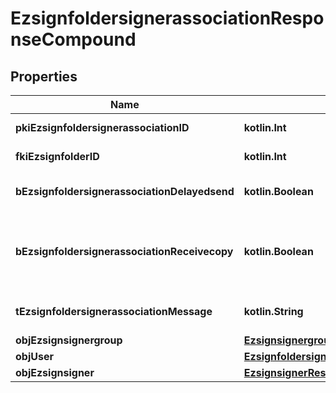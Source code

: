 
# EzsignfoldersignerassociationResponseCompound

## Properties
Name | Type | Description | Notes
------------ | ------------- | ------------- | -------------
**pkiEzsignfoldersignerassociationID** | **kotlin.Int** | The unique ID of the Ezsignfoldersignerassociation | 
**fkiEzsignfolderID** | **kotlin.Int** | The unique ID of the Ezsignfolder | 
**bEzsignfoldersignerassociationDelayedsend** | **kotlin.Boolean** | If this flag is true the signatory is part of a delayed send. | 
**bEzsignfoldersignerassociationReceivecopy** | **kotlin.Boolean** | If this flag is true. The signatory will receive a copy of every signed Ezsigndocument even if it ain&#39;t required to sign the document. | 
**tEzsignfoldersignerassociationMessage** | **kotlin.String** | A custom text message that will be added to the email sent. | 
**objEzsignsignergroup** | [**EzsignsignergroupResponseCompound**](EzsignsignergroupResponseCompound.md) |  |  [optional]
**objUser** | [**EzsignfoldersignerassociationResponseCompoundUser**](EzsignfoldersignerassociationResponseCompoundUser.md) |  |  [optional]
**objEzsignsigner** | [**EzsignsignerResponseCompound**](EzsignsignerResponseCompound.md) |  |  [optional]



